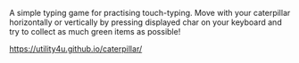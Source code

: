 A simple typing game for practising touch-typing. Move with your caterpillar horizontally or vertically by pressing displayed char on your keyboard and try to collect as much green items as possible!

https://utility4u.github.io/caterpillar/
